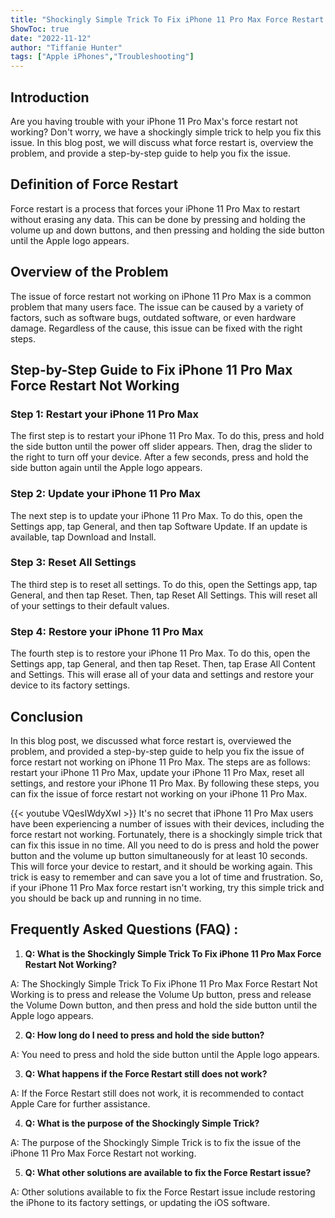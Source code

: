 ```yaml
---
title: "Shockingly Simple Trick To Fix iPhone 11 Pro Max Force Restart Not Working!"
ShowToc: true 
date: "2022-11-12"
author: "Tiffanie Hunter" 
tags: ["Apple iPhones","Troubleshooting"]
---
```

## Introduction
Are you having trouble with your iPhone 11 Pro Max's force restart not working? Don't worry, we have a shockingly simple trick to help you fix this issue. In this blog post, we will discuss what force restart is, overview the problem, and provide a step-by-step guide to help you fix the issue. 

## Definition of Force Restart
Force restart is a process that forces your iPhone 11 Pro Max to restart without erasing any data. This can be done by pressing and holding the volume up and down buttons, and then pressing and holding the side button until the Apple logo appears. 

## Overview of the Problem
The issue of force restart not working on iPhone 11 Pro Max is a common problem that many users face. The issue can be caused by a variety of factors, such as software bugs, outdated software, or even hardware damage. Regardless of the cause, this issue can be fixed with the right steps. 

## Step-by-Step Guide to Fix iPhone 11 Pro Max Force Restart Not Working

### Step 1: Restart your iPhone 11 Pro Max
The first step is to restart your iPhone 11 Pro Max. To do this, press and hold the side button until the power off slider appears. Then, drag the slider to the right to turn off your device. After a few seconds, press and hold the side button again until the Apple logo appears.

### Step 2: Update your iPhone 11 Pro Max
The next step is to update your iPhone 11 Pro Max. To do this, open the Settings app, tap General, and then tap Software Update. If an update is available, tap Download and Install.

### Step 3: Reset All Settings
The third step is to reset all settings. To do this, open the Settings app, tap General, and then tap Reset. Then, tap Reset All Settings. This will reset all of your settings to their default values.

### Step 4: Restore your iPhone 11 Pro Max
The fourth step is to restore your iPhone 11 Pro Max. To do this, open the Settings app, tap General, and then tap Reset. Then, tap Erase All Content and Settings. This will erase all of your data and settings and restore your device to its factory settings.

## Conclusion
In this blog post, we discussed what force restart is, overviewed the problem, and provided a step-by-step guide to help you fix the issue of force restart not working on iPhone 11 Pro Max. The steps are as follows: restart your iPhone 11 Pro Max, update your iPhone 11 Pro Max, reset all settings, and restore your iPhone 11 Pro Max. By following these steps, you can fix the issue of force restart not working on your iPhone 11 Pro Max.

{{< youtube VQesIWdyXwI >}} 
It's no secret that iPhone 11 Pro Max users have been experiencing a number of issues with their devices, including the force restart not working. Fortunately, there is a shockingly simple trick that can fix this issue in no time. All you need to do is press and hold the power button and the volume up button simultaneously for at least 10 seconds. This will force your device to restart, and it should be working again. This trick is easy to remember and can save you a lot of time and frustration. So, if your iPhone 11 Pro Max force restart isn't working, try this simple trick and you should be back up and running in no time.

## Frequently Asked Questions (FAQ) :
1. **Q: What is the Shockingly Simple Trick To Fix iPhone 11 Pro Max Force Restart Not Working?** 

A: The Shockingly Simple Trick To Fix iPhone 11 Pro Max Force Restart Not Working is to press and release the Volume Up button, press and release the Volume Down button, and then press and hold the side button until the Apple logo appears.

2. **Q: How long do I need to press and hold the side button?** 

A: You need to press and hold the side button until the Apple logo appears.

3. **Q: What happens if the Force Restart still does not work?** 

A: If the Force Restart still does not work, it is recommended to contact Apple Care for further assistance.

4. **Q: What is the purpose of the Shockingly Simple Trick?** 

A: The purpose of the Shockingly Simple Trick is to fix the issue of the iPhone 11 Pro Max Force Restart not working.

5. **Q: What other solutions are available to fix the Force Restart issue?** 

A: Other solutions available to fix the Force Restart issue include restoring the iPhone to its factory settings, or updating the iOS software.


